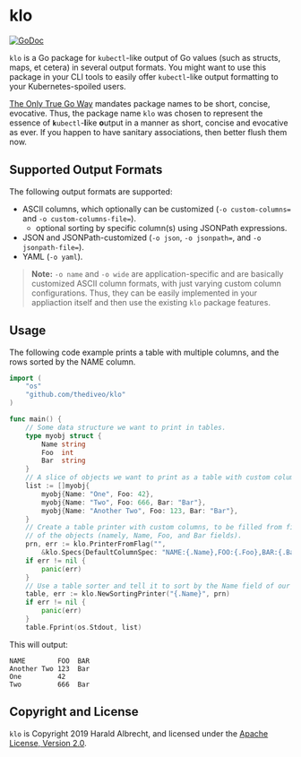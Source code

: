 # klo

[![GoDoc](https://godoc.org/github.com/TheDiveO/klo?status.svg)](http://godoc.org/github.com/TheDiveO/klo)

`klo` is a Go package for `kubectl`-like output of Go values (such as structs,
maps, et cetera) in several output formats. You might want to use this package
in your CLI tools to easily offer `kubectl`-like output formatting to your
Kubernetes-spoiled users.

[The Only True Go Way](https://golang.org/doc/effective_go.html#package-names)
mandates package names to be short, concise, evocative. Thus, the package name
`klo` was chosen to represent the essence of **`k`**`ubectl`-**l**ike
**o**utput in a manner as short, concise and evocative as ever. If you happen
to have sanitary associations, then better flush them now.

## Supported Output Formats

The following output formats are supported:

- ASCII columns, which optionally can be customized (`-o custom-columns=` and
  `-o custom-columns-file=`).
  - optional sorting by specific column(s) using JSONPath expressions.
- JSON and JSONPath-customized (`-o json`, `-o jsonpath=`, and `-o
  jsonpath-file=`).
- YAML (`-o yaml`).

> **Note:** `-o name` and `-o wide` are application-specific and are basically
> customized ASCII column formats, with just varying custom column
> configurations. Thus, they can be easily implemented in your appliaction
> itself and then use the existing `klo` package features.

## Usage

The following code example prints a table with multiple columns, and the rows
sorted by the NAME column.

```go
import (
    "os"
    "github.com/thediveo/klo"
)

func main() {
    // Some data structure we want to print in tables.
    type myobj struct {
        Name string
        Foo  int
        Bar  string
    }
    // A slice of objects we want to print as a table with custom columns.
    list := []myobj{
        myobj{Name: "One", Foo: 42},
        myobj{Name: "Two", Foo: 666, Bar: "Bar"},
        myobj{Name: "Another Two", Foo: 123, Bar: "Bar"},
    }
    // Create a table printer with custom columns, to be filled from fields
    // of the objects (namely, Name, Foo, and Bar fields).
    prn, err := klo.PrinterFromFlag("",
        &klo.Specs{DefaultColumnSpec: "NAME:{.Name},FOO:{.Foo},BAR:{.Bar}"})
    if err != nil {
        panic(err)
    }
    // Use a table sorter and tell it to sort by the Name field of our column objects.
    table, err := klo.NewSortingPrinter("{.Name}", prn)
    if err != nil {
        panic(err)
    }
    table.Fprint(os.Stdout, list)
```

This will output:

```text
NAME        FOO  BAR
Another Two 123  Bar
One         42
Two         666  Bar
```

## Copyright and License

`klo` is Copyright 2019 Harald Albrecht, and licensed under the [Apache
License, Version
2.0](https://github.com/TheDiveO/go-mntinfo/blob/master/LICENSE).
